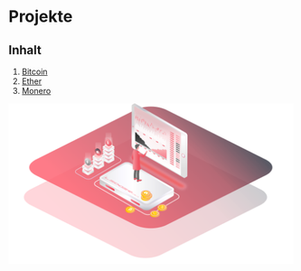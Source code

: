 # Projekte

## Inhalt

1. [Bitcoin](https://lab.ledgerlabs.li/defi/kryptowaehrungen/projekte/bitcoin)
2. [Ether](https://lab.ledgerlabs.li/defi/kryptowaehrungen/projekte/ether)
3. [Monero](https://lab.ledgerlabs.li/defi/kryptowaehrungen/projekte/monero)

![](../../../.gitbook/assets/analysis.png)

